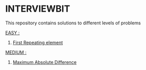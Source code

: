 # INTERVIEWBIT

This repository contains solutions to different levels of problems 


[EASY :](https://github.com/Utathyaworks/INTERVIEWBIT/tree/main/EASY)

1. [First Repeating element](https://www.interviewbit.com/problems/first-repeating-element/)




[MEDIUM :](https://github.com/Utathyaworks/INTERVIEWBIT/tree/main/MEDIUM)

1. [Maximum Absolute Difference](https://www.interviewbit.com/problems/maximum-absolute-difference/)






